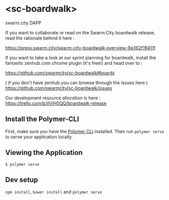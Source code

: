 # \<sc-boardwalk\>

swarm.city DAPP

If you want to collaborate or read on the Swarm.City boardwalk release, read the rationale behind it here :

https://press.swarm.city/swarm-city-boardwalk-overview-9a362f19411f

If you want to take a look at our sprint planning for boardwalk, install the fantastic
zenhub.com chrome plugin (it's free!) and head over to :

https://github.com/swarmcity/sc-boardwalk#boards

( if you don't have zenhub you can browse through the issues here )
https://github.com/swarmcity/sc-boardwalk/issues

Our development resource allocation is here :
https://trello.com/b/jlViH0QQ/boardwalk-release

## Install the Polymer-CLI

First, make sure you have the [Polymer CLI](https://www.npmjs.com/package/polymer-cli) installed. Then run `polymer serve` to serve your application locally.

## Viewing the Application
```
$ polymer serve
```
## Dev setup
`npm install`, `bower install` and `polymer serve`
